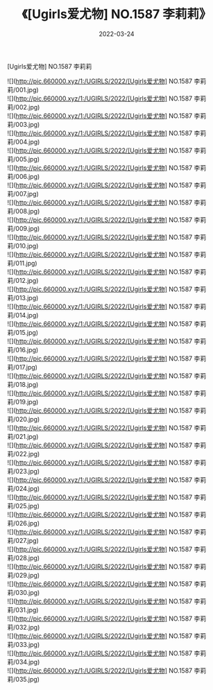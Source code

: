 ﻿---
layout: post
title:  《[Ugirls爱尤物] NO.1587 李莉莉》
date:   2022-03-24
img: http://pic.660000.xyz/1:/UGIRLS/2022/[Ugirls爱尤物] NO.1587 李莉莉/000.jpg
categories: [美女, 清纯, 唯美]
---

[Ugirls爱尤物] NO.1587 李莉莉

 ![](http://pic.660000.xyz/1:/UGIRLS/2022/[Ugirls爱尤物] NO.1587 李莉莉/001.jpg) <br>![](http://pic.660000.xyz/1:/UGIRLS/2022/[Ugirls爱尤物] NO.1587 李莉莉/002.jpg) <br>![](http://pic.660000.xyz/1:/UGIRLS/2022/[Ugirls爱尤物] NO.1587 李莉莉/003.jpg) <br>![](http://pic.660000.xyz/1:/UGIRLS/2022/[Ugirls爱尤物] NO.1587 李莉莉/004.jpg) <br>![](http://pic.660000.xyz/1:/UGIRLS/2022/[Ugirls爱尤物] NO.1587 李莉莉/005.jpg) <br>![](http://pic.660000.xyz/1:/UGIRLS/2022/[Ugirls爱尤物] NO.1587 李莉莉/006.jpg) <br>![](http://pic.660000.xyz/1:/UGIRLS/2022/[Ugirls爱尤物] NO.1587 李莉莉/007.jpg) <br>![](http://pic.660000.xyz/1:/UGIRLS/2022/[Ugirls爱尤物] NO.1587 李莉莉/008.jpg) <br>![](http://pic.660000.xyz/1:/UGIRLS/2022/[Ugirls爱尤物] NO.1587 李莉莉/009.jpg) <br>![](http://pic.660000.xyz/1:/UGIRLS/2022/[Ugirls爱尤物] NO.1587 李莉莉/010.jpg) <br>![](http://pic.660000.xyz/1:/UGIRLS/2022/[Ugirls爱尤物] NO.1587 李莉莉/011.jpg) <br>![](http://pic.660000.xyz/1:/UGIRLS/2022/[Ugirls爱尤物] NO.1587 李莉莉/012.jpg) <br>![](http://pic.660000.xyz/1:/UGIRLS/2022/[Ugirls爱尤物] NO.1587 李莉莉/013.jpg) <br>![](http://pic.660000.xyz/1:/UGIRLS/2022/[Ugirls爱尤物] NO.1587 李莉莉/014.jpg) <br>![](http://pic.660000.xyz/1:/UGIRLS/2022/[Ugirls爱尤物] NO.1587 李莉莉/015.jpg) <br>![](http://pic.660000.xyz/1:/UGIRLS/2022/[Ugirls爱尤物] NO.1587 李莉莉/016.jpg) <br>![](http://pic.660000.xyz/1:/UGIRLS/2022/[Ugirls爱尤物] NO.1587 李莉莉/017.jpg) <br>![](http://pic.660000.xyz/1:/UGIRLS/2022/[Ugirls爱尤物] NO.1587 李莉莉/018.jpg) <br>![](http://pic.660000.xyz/1:/UGIRLS/2022/[Ugirls爱尤物] NO.1587 李莉莉/019.jpg) <br>![](http://pic.660000.xyz/1:/UGIRLS/2022/[Ugirls爱尤物] NO.1587 李莉莉/020.jpg) <br>![](http://pic.660000.xyz/1:/UGIRLS/2022/[Ugirls爱尤物] NO.1587 李莉莉/021.jpg) <br>![](http://pic.660000.xyz/1:/UGIRLS/2022/[Ugirls爱尤物] NO.1587 李莉莉/022.jpg) <br>![](http://pic.660000.xyz/1:/UGIRLS/2022/[Ugirls爱尤物] NO.1587 李莉莉/023.jpg) <br>![](http://pic.660000.xyz/1:/UGIRLS/2022/[Ugirls爱尤物] NO.1587 李莉莉/024.jpg) <br>![](http://pic.660000.xyz/1:/UGIRLS/2022/[Ugirls爱尤物] NO.1587 李莉莉/025.jpg) <br>![](http://pic.660000.xyz/1:/UGIRLS/2022/[Ugirls爱尤物] NO.1587 李莉莉/026.jpg) <br>![](http://pic.660000.xyz/1:/UGIRLS/2022/[Ugirls爱尤物] NO.1587 李莉莉/027.jpg) <br>![](http://pic.660000.xyz/1:/UGIRLS/2022/[Ugirls爱尤物] NO.1587 李莉莉/028.jpg) <br>![](http://pic.660000.xyz/1:/UGIRLS/2022/[Ugirls爱尤物] NO.1587 李莉莉/029.jpg) <br>![](http://pic.660000.xyz/1:/UGIRLS/2022/[Ugirls爱尤物] NO.1587 李莉莉/030.jpg) <br>![](http://pic.660000.xyz/1:/UGIRLS/2022/[Ugirls爱尤物] NO.1587 李莉莉/031.jpg) <br>![](http://pic.660000.xyz/1:/UGIRLS/2022/[Ugirls爱尤物] NO.1587 李莉莉/032.jpg) <br>![](http://pic.660000.xyz/1:/UGIRLS/2022/[Ugirls爱尤物] NO.1587 李莉莉/033.jpg) <br>![](http://pic.660000.xyz/1:/UGIRLS/2022/[Ugirls爱尤物] NO.1587 李莉莉/034.jpg) <br>![](http://pic.660000.xyz/1:/UGIRLS/2022/[Ugirls爱尤物] NO.1587 李莉莉/035.jpg) <br>